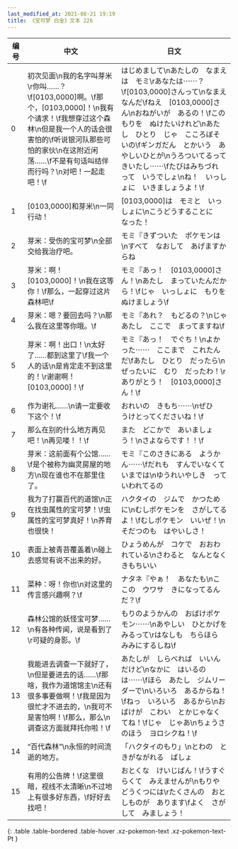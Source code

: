 ```yaml
---
last_modified_at: 2021-08-21 19:19
title: 《宝可梦 白金》文本 226
---
```

| 编号 | 中文 | 日文 |
| ---- | ---- | ---- |
| 0 | 初次见面\n我的名字叫芽米\r你叫……？\f[0103,0000]啊。\f那个，[0103,0000]！\n我有个请求！\f我想穿过这个森林\n但是我一个人的话会很害怕的\f听说银河队那些可怕的家伙\n在这附近闲荡……\f不是有句话叫结伴而行吗？\n对吧！一起走吧！\f | はじめまして\nあたしの　なまえは　モミ\rあなたは⋯⋯？\f[0103,0000]さんって\nなまえ　なんだ\fねえ　[0103,0000]さん\nおねがいが　あるの！\fこの　もりを　ぬけたいけれど\nあたし　ひとり　じゃ　こころぼそいの\fギンガだん　とかいう　あやしいひとが\nうろついてるって　きいたし⋯⋯\fたびはみちづれ　って　いうでしょ\nね！　いっしょに　いきましょうよ！\f |
| 1 | [0103,0000]和芽米\n一同行动！ | [0103,0000]は　モミと　いっしょに\nこうどうすることに　なった！ |
| 2 | 芽米：受伤的宝可梦\n全部交给我治疗吧。 | モミ『きずついた　ポケモンは\nすべて　なおして　あげますからね |
| 3 | 芽米：啊！[0103,0000]！\n我在这等你！\f那么，一起穿过这片森林吧\f | モミ『あっ！　[0103,0000]さん！\nあたし　まっていたんだから！\fじゃ　いっしょに　もりを　ぬけましょう\f |
| 4 | 芽米：嗯？要回去吗？\n那么我在这里等你哦。\f | モミ『あれ？　もどるの？\nじゃ　あたし　ここで　まってますね\f |
| 5 | 芽米：啊！出口！\n太好了……都到这里了\f我一个人的话\n是肯定走不到这里的！\r谢谢啊！[0103,0000]！\f | モミ『あっ！　でぐち！\nよかった⋯⋯　ここまで　これたんだ\fあたし　ひとり　だったら\nぜったいに　むり　だったわ！\rありがとう！　[0103,0000]さん！\f |
| 6 | 作为谢礼……\n请一定要收下这个！\f | おれいの　きもち⋯⋯\nぜひ　うけとってくださいね！\f |
| 7 | 那么在别的什么地方再见吧！\n再见喽！！\f | また　どこかで　あいましょう！\nさよならです！！\f |
| 8 | 芽米：这前面有个公馆……\f是个被称为幽灵房屋的地方\n现在谁也不在那里住了。 | モミ『このさきにある　ようかん⋯⋯\fだれも　すんでいなくて　いまでは\nゆうれいやしき　って　いわれてるの |
| 9 | 我为了打赢百代的道馆\n正在找虫属性的宝可梦！\f虫属性的宝可梦真好！\n养育也很快！ | ハクタイの　ジムで　かつために\nむしポケモンを　さがしてるよ！\fむしポケモン　いいぜ！\nそだつのも　はやいしさ！ |
| 10 | 表面上被青苔覆盖着\n碰上去感觉有说不出来的好。 | ひょうめんが　コケで　おおわれている\nさわると　なんとなく　きもちいい |
| 11 | 菜种：呀！你也\n对这里的传言感兴趣啊？\f | ナタネ『やぁ！　あなたも\nここの　ウワサ　きになってるんだ？\f |
| 12 | 森林公馆的妖怪宝可梦……\n有各种传闻，说是看到了\r可疑的身影。\f | もりのようかんの　おばけポケモン⋯⋯\nあやしい　ひとかげを　みるって\rはなしも　ちらほら　みみにするしね\f |
| 13 | 我能进去调查一下就好了，\n但是要进去的话……\f那啥，我作为道馆馆主\n还有很多事要做啊！\f我是因为很忙才不进去的，\n我可不是害怕啊！\f那么，那么\n调查这方面就拜托你啦！\f | あたしが　しらべれば　いいんだけど\nなかに　はいるのは⋯⋯\fほら　あたし　ジムリーダーで\nいろいろ　あるからね！\fねっ　いろいろ　あるから\nおばけが　こわい　とかじゃなくてね！\fじゃ　じゃあ\nちょうさのほう　ヨロシクね！\f |
| 14 | “百代森林”\n永恒的时间流逝的地方。 | 「ハクタイのもり」\nとわの　ときがながれる　ばしょ |
| 15 | 有用的公告牌！\f这里很暗，视线不太清晰\n不过地上有很多好东西，\f好好去找吧！ | おとくな　けいじばん！\fうすぐらくて　みえませんが\nもりや　どうくつには\rたくさんの　おとしものが　あります\fよく　さがして　みましょう！ |
{: .table .table-bordered .table-hover .xz-pokemon-text .xz-pokemon-text-Pt }